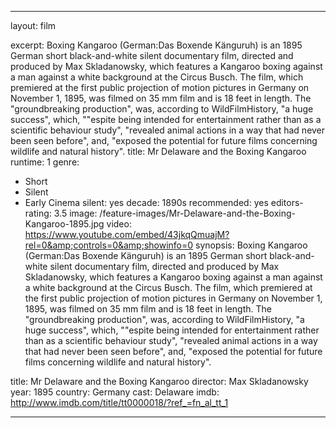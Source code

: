 ---

layout: film

excerpt: Boxing Kangaroo (German&#58;Das Boxende Känguruh) is an 1895 German short black-and-white silent documentary film, directed and produced by Max Skladanowsky, which features a Kangaroo boxing against a man against a white background at the Circus Busch. The film, which premiered at the first public projection of motion pictures in Germany on November 1, 1895, was filmed on 35 mm film and is 18 feet in length. The &#34;groundbreaking production&#34;, was, according to WildFilmHistory, &#34;a huge success&#34;, which, "&#34;espite being intended for entertainment rather than as a scientific behaviour study&#34;, &#34;revealed animal actions in a way that had never been seen before&#34;, and, &#34;exposed the potential for future films concerning wildlife and natural history&#34;.
title: Mr Delaware and the Boxing Kangaroo
runtime: 1
genre:
- Short
- Silent
- Early Cinema
silent: yes
decade: 1890s
recommended: yes
editors-rating: 3.5
image:  /feature-images/Mr-Delaware-and-the-Boxing-Kangaroo-1895.jpg
video: https://www.youtube.com/embed/43jkqQmuajM?rel=0&amp;controls=0&amp;showinfo=0
synopsis: Boxing Kangaroo (German&#58;Das Boxende Känguruh) is an 1895 German short black-and-white silent documentary film, directed and produced by Max Skladanowsky, which features a Kangaroo boxing against a man against a white background at the Circus Busch. The film, which premiered at the first public projection of motion pictures in Germany on November 1, 1895, was filmed on 35 mm film and is 18 feet in length. The &#34;groundbreaking production&#34;, was, according to WildFilmHistory, &#34;a huge success&#34;, which, "&#34;espite being intended for entertainment rather than as a scientific behaviour study&#34;, &#34;revealed animal actions in a way that had never been seen before&#34;, and, &#34;exposed the potential for future films concerning wildlife and natural history&#34;.

title: Mr Delaware and the Boxing Kangaroo
director: Max Skladanowsky
year: 1895
country: Germany
cast: Delaware
imdb: http://www.imdb.com/title/tt0000018/?ref_=fn_al_tt_1

--- 